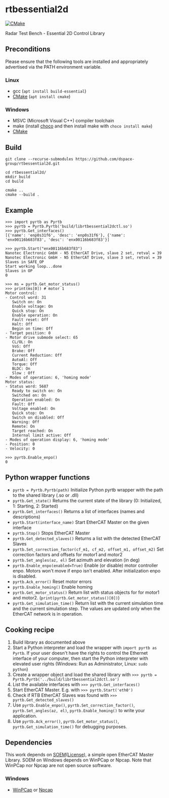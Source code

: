# rtbessential2d
[![CMake](https://github.com/dspace-group/rtbessential2d/actions/workflows/cmake.yml/badge.svg)](https://github.com/dspace-group/rtbessential2d/actions/workflows/cmake.yml)

Radar Test Bench - Essential 2D Control Library

## Preconditions

Please ensure that the following tools are installed and appropriately advertised via the PATH environment variable.

### Linux

- gcc (`apt install build-essential`)
- [CMake](https://cmake.org/) (`apt install cmake`)

### Windows

- MSVC (Microsoft Visual C++) compiler toolchain
- make (install [choco](https://chocolatey.org/install) and then install make with `choco install make`)
- [CMake](https://cmake.org/)

## Build

```
git clone --recurse-submodules https://github.com/dspace-group/rtbessential2d.git

cd rtbessential2d/
mkdir build
cd build

cmake ..
cmake --build .
```

## Example
```
>>> import pyrtb as Pyrtb
>>> pyrtb = Pyrtb.Pyrtb('build/librtbessential2dctl.so')
>>> pyrtb.Get_interfaces()
[{'name': 'enp0s31f6', 'desc': 'enp0s31f6'}, {'name': 'enx00116b683f83', 'desc': 'enx00116b683f83'}]

>>> pyrtb.Start("enx00116b683f83")
Nanotec Electronic GmbH - N5 EtherCAT Drive, slave 2 set, retval = 39
Nanotec Electronic GmbH - N5 EtherCAT Drive, slave 3 set, retval = 39
Slaves in SAFE_OP
Start working loop...done
Slaves in OP
0

>>> ms = pyrtb.Get_motor_status()
>>> print(ms[0]) # motor 1
Motor control:
- Control word: 31
   Switch on: On
   Enable voltage: On
   Quick stop: On
   Enable operation: On
   Fault reset: Off
   Halt: Off
   Begin on time: Off
- Target position: 0
- Motor drive submode select: 65
   CL/OL: On
   VoS: Off
   Brake: Off
   Current Reduction: Off
   AutoAl: Off
   Torque: Off
   BLDC: On
   Slow : Off
- Modes of operation: 6, 'homing mode'
Motor status:
- Status word: 5687
   Ready to switch on: On
   Switched on: On
   Operation enabled: On
   Fault: Off
   Voltage enabled: On
   Quick stop: On
   Switch on disabled: Off
   Warning: Off
   Remote: On
   Target reached: On
   Internal limit active: Off
- Modes of operation display: 6, 'homing mode'
- Position: 0
- Velocity: 0

>>> pyrtb.Enable_enpo()
0
```

## Python wrapper functions
- `pyrtb = Pyrtb.Pyrtb(path)` Initialize Python pyrtb wrapper with the path to the shared library (.so or .dll)
- `pyrtb.Get_state()` Returns the current state of the library (0: Initialized, 1: Starting, 2: Started)
- `pyrtb.Get_interfaces()` Returns a list of interfaces (names and descriptions)
- `pyrtb.Start(interface_name)` Start EtherCAT Master on the given interface
- `pyrtb.Stop()` Stops EtherCAT Master
- `pyrtb.Get_detected_slaves()` Returns a list with the detected EtherCAT Slaves
- `pyrtb.Set_correction_factor(cf_m1, cf_m2, offset_m1, offset_m2)` Set correction factors and offsets for motor1 and motor2
- `pyrtb.Set_angles(az, el)` Set azimuth and elevation (in deg)
- `pyrtb.Enable_enpo(enabled=True)` Enable (or disable) motor controller enpo. Motors won't move if enpo isn't enabled. After initialization enpo is disabled.
- `pyrtb.Ack_error()` Reset motor errors
- `pyrtb.Enable_homing()` Enable homing
- `pyrtb.Get_motor_status()` Return list with status objects for for motor1 and motor2. (`print(pyrtb.Get_motor_status()[0])`)
- `pyrtb.Get_simulation_time()` Return list with the current simulation time and the current simulation step. The values are updated only when the EtherCAT network is in operation.

## Cooking recipe
1. Build library as documented above
2. Start a Python interpreter and load the wrapper with `import pyrtb as Pyrtb`. If your user doesn't have the rights to control the Ethernet interface of your computer, then start the Python interpreter with elevated user rights (Windows: Run as Administrator, Linux: `sudo python`)
3. Create a wrapper object and load the shared library with `>>> pyrtb = Pyrtb.Pyrtb('../build/librtbessential2dctl.so')`
4. List the available interfaces with `>>> pyrtb.Get_interfaces()`
5. Start EtherCAT Master. E.g. with `>>> pyrtb.Start('eth0')`
6. Check if RTB EtherCAT Slaves was found with `>>> pyrtb.Get_detected_slaves()`
7. Use `pyrtb.Enable_enpo()`, `pyrtb.Set_correction_factor()`, `pyrtb.Set_angles(az, el)`, `pyrtb.Enable_homing()` to write your application.
8. Use `pyrtb.Ack_error()`, `pyrtb.Get_motor_status()`, `pyrtb.Get_simulation_time()` for debugging purposes.

## Dependencies

This work depends on [SOEM](https://github.com/OpenEtherCATsociety/SOEM)([License](https://github.com/OpenEtherCATsociety/SOEM/blob/master/LICENSE)), a simple open EtherCAT Master Library. SOEM on Windows depends on WinPCap or Npcap. Note that WinPCap nor Npcap are not open source software.

### Windows
- [WinPCap](https://www.winpcap.org/) or [Npcap](https://npcap.com/)
